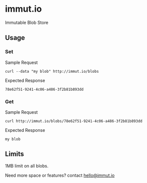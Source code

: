 immut.io
========
Immutable Blob Store

Usage
-----

### Set

Sample Request

```
curl --data "my blob" http://immut.io/blobs
```

Expected Response

```
78e62f51-9241-4c06-a486-3f2b81b893dd
```

### Get

Sample Request

```
curl http://immut.io/blobs/78e62f51-9241-4c06-a486-3f2b81b893dd
```

Expected Response

```
my blob
```

Limits
------

1MB limit on all blobs.

Need more space or features? contact hello@immut.io
